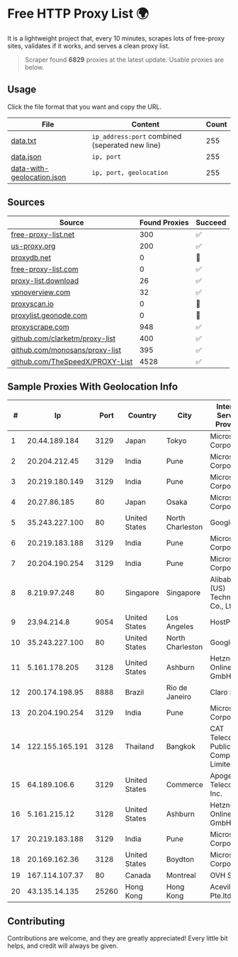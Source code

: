 
# Free HTTP Proxy List 🌍

It is a lightweight project that, every 10 minutes, scrapes lots of free-proxy sites, validates if it works, and serves a clean proxy list.


> Scraper found **6829** proxies at the latest update. Usable proxies are below.

## Usage

Click the file format that you want and copy the URL.


|File|Content|Count|
|----|-------|-----|
|[data.txt](https://raw.githubusercontent.com/themiralay/Proxy-List-World/master/data.txt)|`ip_address:port` combined (seperated new line)|255|
|[data.json](https://raw.githubusercontent.com/themiralay/Proxy-List-World/master/data.json)|`ip, port`|255|
|[data-with-geolocation.json](https://raw.githubusercontent.com/themiralay/Proxy-List-World/master/data-with-geolocation.json)|`ip, port, geolocation`|255|

## Sources

|Source|Found Proxies|Succeed|
|------|-------------|-------|
|[free-proxy-list.net](https://free-proxy-list.net)|300|✅|
|[us-proxy.org](https://www.us-proxy.org)|200|✅|
|[proxydb.net](http://proxydb.net)|0|🚫|
|[free-proxy-list.com](https://free-proxy-list.com/?page=&port=&type%5B%5D=http&type%5B%5D=https&up_time=0&search=Search)|0|✅|
|[proxy-list.download](https://www.proxy-list.download/HTTP)|26|✅|
|[vpnoverview.com](https://vpnoverview.com/privacy/anonymous-browsing/free-proxy-servers)|32|✅|
|[proxyscan.io](https://www.proxyscan.io)|0|🚫|
|[proxylist.geonode.com](https://proxylist.geonode.com/api/proxy-list?limit=300&page=1&sort_by=lastChecked&sort_type=desc&protocols=http,https)|0|🚫|
|[proxyscrape.com](https://api.proxyscrape.com/v2/?request=displayproxies&protocol=http&timeout=10000&country=all&ssl=all&anonymity=all)|948|✅|
|[github.com/clarketm/proxy-list](https://raw.githubusercontent.com/clarketm/proxy-list/master/proxy-list-raw.txt)|400|✅|
|[github.com/monosans/proxy-list](https://raw.githubusercontent.com/monosans/proxy-list/main/proxies/http.txt)|395|✅|
|[github.com/TheSpeedX/PROXY-List](https://raw.githubusercontent.com/TheSpeedX/PROXY-List/master/http.txt)|4528|✅|


## Sample Proxies With Geolocation Info

|#|Ip|Port|Country|City|Internet Service Provider|
|-|--|----|-------|----|-------------------------|
|1|20.44.189.184|3129|Japan|Tokyo|Microsoft Corporation|
|2|20.204.212.45|3129|India|Pune|Microsoft Corporation|
|3|20.219.180.149|3129|India|Pune|Microsoft Corporation|
|4|20.27.86.185|80|Japan|Osaka|Microsoft Corporation|
|5|35.243.227.100|80|United States|North Charleston|Google LLC|
|6|20.219.183.188|3129|India|Pune|Microsoft Corporation|
|7|20.204.190.254|3129|India|Pune|Microsoft Corporation|
|8|8.219.97.248|80|Singapore|Singapore|Alibaba (US) Technology Co., Ltd.|
|9|23.94.214.8|9054|United States|Los Angeles|HostPapa|
|10|35.243.227.100|80|United States|North Charleston|Google LLC|
|11|5.161.178.205|3128|United States|Ashburn|Hetzner Online GmbH|
|12|200.174.198.95|8888|Brazil|Rio de Janeiro|Claro S.A|
|13|20.204.190.254|3129|India|Pune|Microsoft Corporation|
|14|122.155.165.191|3128|Thailand|Bangkok|CAT Telecom Public Company Limited|
|15|64.189.106.6|3129|United States|Commerce|Apogee Telecom Inc.|
|16|5.161.215.12|3128|United States|Ashburn|Hetzner Online GmbH|
|17|20.219.183.188|3129|India|Pune|Microsoft Corporation|
|18|20.169.162.36|3128|United States|Boydton|Microsoft Corporation|
|19|167.114.107.37|80|Canada|Montreal|OVH SAS|
|20|43.135.14.135|25260|Hong Kong|Hong Kong|Aceville Pte.ltd|



## Contributing

Contributions are welcome, and they are greatly appreciated! Every
little bit helps, and credit will always be given.

